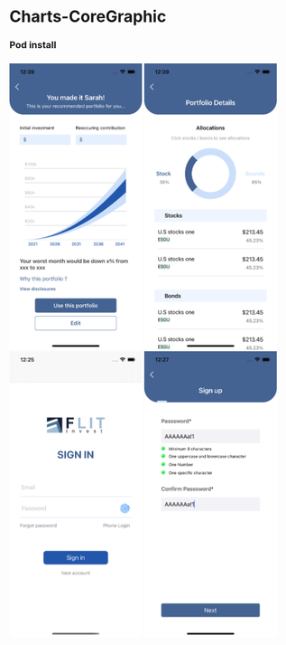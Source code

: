 # Charts-CoreGraphic

### Pod install
###

<img src="https://raw.githubusercontent.com/artjing/Charts-CoreGraphic/master/Assets/c_2.png" width="235" height="506" /> <img src="https://raw.githubusercontent.com/artjing/Charts-CoreGraphic/master/Assets/c_3.png" width="235" height="506" /><img src="https://raw.githubusercontent.com/artjing/Charts-CoreGraphic/master/Assets/c_0.png" width="235" height="506"/>  <img src="https://raw.githubusercontent.com/artjing/Charts-CoreGraphic/master/Assets/c_1.png" width="235" height="506" />
